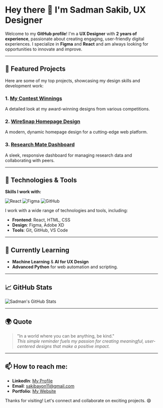 # Hey there 👋 I'm Sadman Sakib, UX Designer

Welcome to my **GitHub profile**! I'm a **UX Designer** with **2 years of experience**, passionate about creating engaging, user-friendly digital experiences. I specialize in **Figma** and **React** and am always looking for opportunities to innovate and improve.

---

## 🌟 Featured Projects

Here are some of my top projects, showcasing my design skills and development work:

### 1. [**My Contest Winnings**](https://www.behance.net/gallery/219045141/My-Contest-Winnings)
A detailed look at my award-winning designs from various competitions.

### 2. [**WireSnap Homepage Design**](https://www.behance.net/gallery/228114099/WireSnap-Homepage-Design)
A modern, dynamic homepage design for a cutting-edge web platform.

### 3. [**Research Mate Dashboard**](https://github.com/SadmanSakib06/Research-Mate-Dashboard)
A sleek, responsive dashboard for managing research data and collaborating with peers.

---

## 🔧 Technologies & Tools

**Skills I work with:**

![React](https://img.shields.io/badge/-React-61DAFB?style=flat&logo=react&logoColor=white)
![Figma](https://img.shields.io/badge/-Figma-F24E1E?style=flat&logo=figma&logoColor=white)
![GitHub](https://img.shields.io/badge/-GitHub-181717?style=flat&logo=github&logoColor=white)

I work with a wide range of technologies and tools, including:
- **Frontend**: React, HTML, CSS
- **Design**: Figma, Adobe XD
- **Tools**: Git, GitHub, VS Code

---

## 🌱 Currently Learning

- **Machine Learning** & **AI for UX Design**
- **Advanced Python** for web automation and scripting.

---

## 📈 GitHub Stats

![Sadman's GitHub Stats](https://github-readme-stats.vercel.app/api?username=SadmanSakib06&show_icons=true&hide_title=true&count_private=true&hide=prs&theme=radical&bg_color=ffffff00&title_color=333333&icon_color=61DAFB&border_radius=10&hide_border=true)

---

## 🌍 Quote

> "In a world where you can be anything, be kind."  
_This simple reminder fuels my passion for creating meaningful, user-centered designs that make a positive impact._

---

## 📫 How to reach me:
- **LinkedIn**: <a href="https://www.linkedin.com/in/sadmansakib006/" target="_blank">My Profile</a>
- **Email**: [sakibayon11@gmail.com](https://mail.google.com/mail/?view=cm&fs=1&to=sakibayon11@gmail.com) 
- **Portfolio**: <a href="https://sadmansakib.net" target="_blank">My Website</a>

Thanks for visiting! Let's connect and collaborate on exciting projects. 😄
